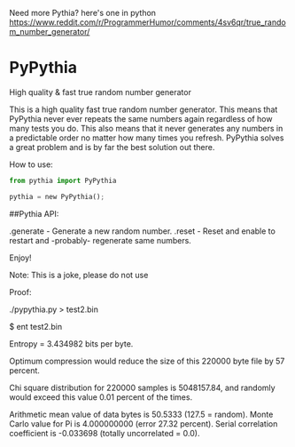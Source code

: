 
Need more Pythia? here's one in python https://www.reddit.com/r/ProgrammerHumor/comments/4sv6qr/true_random_number_generator/

# PyPythia

High quality &amp; fast true random number generator

This is a high quality fast true random number generator. This means that PyPythia never ever repeats the same numbers again
regardless of how many tests you do. This also means that it never generates any numbers in a predictable order no matter 
how many times you refresh. PyPythia solves a great problem and is by far the best solution out there.

How to use:
```python
from pythia import PyPythia

pythia = new PyPythia();
```


##Pythia API:

.generate  -  Generate a new random number.
.reset     -  Reset and enable to restart and -probably- regenerate same numbers.


Enjoy!


Note: This is a joke, please do not use

Proof:


./pypythia.py > test2.bin 

$ ent test2.bin

Entropy = 3.434982 bits per byte.

Optimum compression would reduce the size
of this 220000 byte file by 57 percent.

Chi square distribution for 220000 samples is 5048157.84, and randomly
would exceed this value 0.01 percent of the times.

Arithmetic mean value of data bytes is 50.5333 (127.5 = random).
Monte Carlo value for Pi is 4.000000000 (error 27.32 percent).
Serial correlation coefficient is -0.033698 (totally uncorrelated = 0.0).

